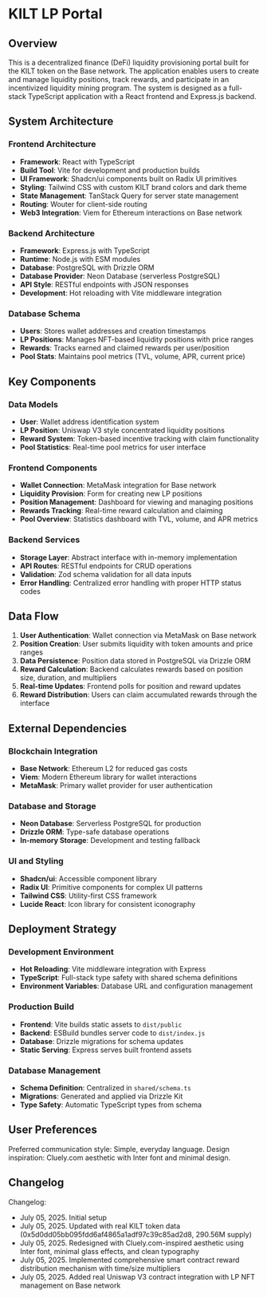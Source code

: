 # KILT LP Portal

## Overview

This is a decentralized finance (DeFi) liquidity provisioning portal built for the KILT token on the Base network. The application enables users to create and manage liquidity positions, track rewards, and participate in an incentivized liquidity mining program. The system is designed as a full-stack TypeScript application with a React frontend and Express.js backend.

## System Architecture

### Frontend Architecture
- **Framework**: React with TypeScript
- **Build Tool**: Vite for development and production builds
- **UI Framework**: Shadcn/ui components built on Radix UI primitives
- **Styling**: Tailwind CSS with custom KILT brand colors and dark theme
- **State Management**: TanStack Query for server state management
- **Routing**: Wouter for client-side routing
- **Web3 Integration**: Viem for Ethereum interactions on Base network

### Backend Architecture
- **Framework**: Express.js with TypeScript
- **Runtime**: Node.js with ESM modules
- **Database**: PostgreSQL with Drizzle ORM
- **Database Provider**: Neon Database (serverless PostgreSQL)
- **API Style**: RESTful endpoints with JSON responses
- **Development**: Hot reloading with Vite middleware integration

### Database Schema
- **Users**: Stores wallet addresses and creation timestamps
- **LP Positions**: Manages NFT-based liquidity positions with price ranges
- **Rewards**: Tracks earned and claimed rewards per user/position
- **Pool Stats**: Maintains pool metrics (TVL, volume, APR, current price)

## Key Components

### Data Models
- **User**: Wallet address identification system
- **LP Position**: Uniswap V3 style concentrated liquidity positions
- **Reward System**: Token-based incentive tracking with claim functionality
- **Pool Statistics**: Real-time pool metrics for user interface

### Frontend Components
- **Wallet Connection**: MetaMask integration for Base network
- **Liquidity Provision**: Form for creating new LP positions
- **Position Management**: Dashboard for viewing and managing positions
- **Rewards Tracking**: Real-time reward calculation and claiming
- **Pool Overview**: Statistics dashboard with TVL, volume, and APR metrics

### Backend Services
- **Storage Layer**: Abstract interface with in-memory implementation
- **API Routes**: RESTful endpoints for CRUD operations
- **Validation**: Zod schema validation for all data inputs
- **Error Handling**: Centralized error handling with proper HTTP status codes

## Data Flow

1. **User Authentication**: Wallet connection via MetaMask on Base network
2. **Position Creation**: User submits liquidity with token amounts and price ranges
3. **Data Persistence**: Position data stored in PostgreSQL via Drizzle ORM
4. **Reward Calculation**: Backend calculates rewards based on position size, duration, and multipliers
5. **Real-time Updates**: Frontend polls for position and reward updates
6. **Reward Distribution**: Users can claim accumulated rewards through the interface

## External Dependencies

### Blockchain Integration
- **Base Network**: Ethereum L2 for reduced gas costs
- **Viem**: Modern Ethereum library for wallet interactions
- **MetaMask**: Primary wallet provider for user authentication

### Database and Storage
- **Neon Database**: Serverless PostgreSQL for production
- **Drizzle ORM**: Type-safe database operations
- **In-memory Storage**: Development and testing fallback

### UI and Styling
- **Shadcn/ui**: Accessible component library
- **Radix UI**: Primitive components for complex UI patterns
- **Tailwind CSS**: Utility-first CSS framework
- **Lucide React**: Icon library for consistent iconography

## Deployment Strategy

### Development Environment
- **Hot Reloading**: Vite middleware integration with Express
- **TypeScript**: Full-stack type safety with shared schema definitions
- **Environment Variables**: Database URL and configuration management

### Production Build
- **Frontend**: Vite builds static assets to `dist/public`
- **Backend**: ESBuild bundles server code to `dist/index.js`
- **Database**: Drizzle migrations for schema updates
- **Static Serving**: Express serves built frontend assets

### Database Management
- **Schema Definition**: Centralized in `shared/schema.ts`
- **Migrations**: Generated and applied via Drizzle Kit
- **Type Safety**: Automatic TypeScript types from schema

## User Preferences

Preferred communication style: Simple, everyday language.
Design inspiration: Cluely.com aesthetic with Inter font and minimal design.

## Changelog

Changelog:
- July 05, 2025. Initial setup
- July 05, 2025. Updated with real KILT token data (0x5d0dd05bb095fdd6af4865a1adf97c39c85ad2d8, 290.56M supply)
- July 05, 2025. Redesigned with Cluely.com-inspired aesthetic using Inter font, minimal glass effects, and clean typography
- July 05, 2025. Implemented comprehensive smart contract reward distribution mechanism with time/size multipliers
- July 05, 2025. Added real Uniswap V3 contract integration with LP NFT management on Base network